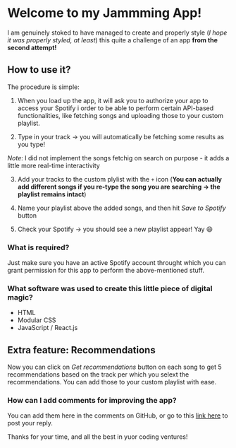 # Welcome to my Jammming App!

I am genuinely stoked to have managed to create and properly style (*I hope it was properly styled, at least*) this quite a challenge of an app **from the second attempt!**

## How to use it?

The procedure is simple:

1. When you load up the app, it will ask you to authorize your app to access your Spotify i order to be able to perform certain API-based functionalities, like fetching songs and uploading those to your custom playlist.

2. Type in your track -> you will automatically be fetching some results as you type!

*Note*: I did not implement the songs fetchig on search on purpose - it adds a little more real-time interactivity

3. Add your tracks to the custom plylist with the `+` icon (**You can actually add different songs if you re-type the song you are searching -> the playlist remains intact**)

4. Name your playlist above the added songs, and then hit *Save to Spotify* button

5. Check your Spotify -> you should see a new playlist appear! Yay :smile:

### What is required?

Just make sure you have an active Spotify account throught which you can grant permission for this app to perform the above-mentioned stuff.

### What software was used to create this little piece of digital magic?

- HTML
- Modular CSS
- JavaScript / React.js

## Extra feature: Recommendations

Now you can click on *Get recommendations* button on each song to get 5 recommendations based on the track per which you selext the recommendations. You can add those to your custom playlist with ease.

### How can I add comments for improving the app?

You can add them here in the comments on GitHub, or go to this [link here](https://discuss.codecademy.com/t/my-jammming-project/810692) to post your reply.

Thanks for your time, and all the best in yuor coding ventures!